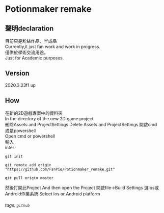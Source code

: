 # Potionmaker remake

## 聲明declaration
目前只是粉絲作品、半成品<br>
Currently,it just fan work and work in progress.<br>
僅供於學術交流用途。<br>
Just for Academic purposes.

## Version
2020.3.23f1 up

## How
在新的2D遊戲專案中的資料夾<br>
In the directory of the new 2D game project<br>
刪除Assets and ProjectSettings
Delete Assets and ProjectSettings
開啟cmd或是powershell<br>
Open cmd or powershell<br>
輸入<br>
inter
```
git init
```

```
git remote add origin "https://github.com/FanPio/Potionmaker_remake.git"
```

```
git pull origin master
```

然後打開此Project
And then open the Project
開啟file->Build Settings
選Ios或Android作業系統
Selcet Ios or Android platform

###### tags: `github`
